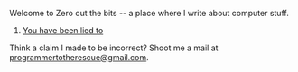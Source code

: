Welcome to Zero out the bits -- a place where I write about computer stuff.

1. [You have been lied to](./you_have_been_lied_to.md)

Think a claim I made to be incorrect? Shoot me a mail at programmertotherescue@gmail.com.

